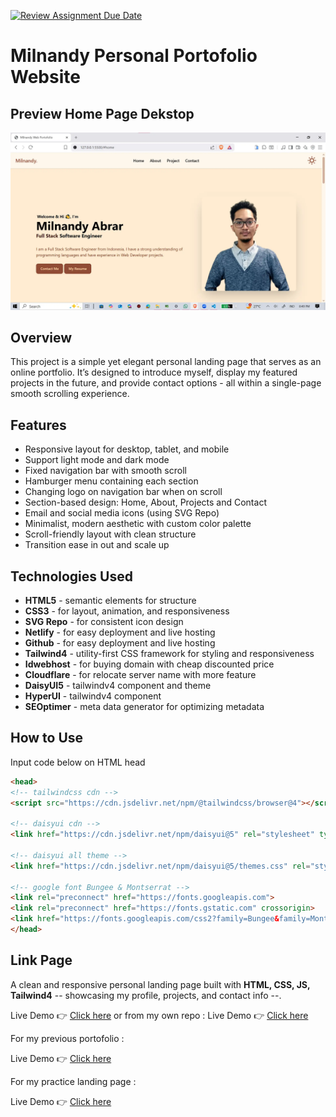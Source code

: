 [![Review Assignment Due Date](https://classroom.github.com/assets/deadline-readme-button-22041afd0340ce965d47ae6ef1cefeee28c7c493a6346c4f15d667ab976d596c.svg)](https://classroom.github.com/a/akoVEwkh)

# **Milnandy Personal Portofolio Website**

## Preview Home Page Dekstop
![Preview-Dekstop](images/web_portofolio.webp)


## Overview

This project is a simple yet elegant personal landing page that serves as an online portfolio. It’s designed to introduce myself, display my featured projects in the future, and provide contact options - all within a single-page smooth scrolling experience. 

## Features

- Responsive layout for desktop, tablet, and mobile
- Support light mode and dark mode
- Fixed navigation bar with smooth scroll
- Hamburger menu containing each section
- Changing logo on navigation bar when on scroll
- Section-based design: Home, About, Projects and Contact
- Email and social media icons (using SVG Repo)
- Minimalist, modern aesthetic with custom color palette
- Scroll-friendly layout with clean structure
- Transition ease in out and scale up

## Technologies Used

- **HTML5** - semantic elements for structure
- **CSS3** - for layout, animation, and responsiveness
- **SVG Repo** - for consistent icon design
- **Netlify** - for easy deployment and live hosting
- **Github** - for easy deployment and live hosting
- **Tailwind4** - utility-first CSS framework for styling and responsiveness
- **Idwebhost** - for buying domain with cheap discounted price
- **Cloudflare** - for relocate server name with more feature
- **DaisyUI5** - tailwindv4 component and theme
- **HyperUI** - tailwindv4 component
- **SEOptimer** - meta data generator for optimizing metadata

## How to Use

Input code below on HTML head

```HTML
<head>
<!-- tailwindcss cdn -->
<script src="https://cdn.jsdelivr.net/npm/@tailwindcss/browser@4"></script>

<!-- daisyui cdn -->
<link href="https://cdn.jsdelivr.net/npm/daisyui@5" rel="stylesheet" type="text/css" />

<!-- daisyui all theme -->
<link href="https://cdn.jsdelivr.net/npm/daisyui@5/themes.css" rel="stylesheet" type="text/css" />

<!-- google font Bungee & Montserrat -->
<link rel="preconnect" href="https://fonts.googleapis.com">
<link rel="preconnect" href="https://fonts.gstatic.com" crossorigin>
<link href="https://fonts.googleapis.com/css2?family=Bungee&family=Montserrat:ital,wght@0,100..900;1,100..900&display=swap" rel="stylesheet">
</head>
```

## Link Page
A clean and responsive personal landing page built with **HTML, CSS, JS, Tailwind4** -- showcasing my profile, projects, and contact info --.  

Live Demo 👉 [Click here](https://revou-fsse-jun25.github.io/milestone-1-Milnandy/)
or from my own repo :
Live Demo 👉 [Click here](https://portofolio.milnandy.my.id/)

For my previous portofolio :

Live Demo 👉 [Click here](https://milestone.milnandy.my.id/)

For my practice landing page :

Live Demo 👉 [Click here](https://travel.milnandy.my.id/)
